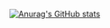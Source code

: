 [![Anurag's GitHub stats](https://github-readme-stats.vercel.app/api?username=anhhao92)](https://github.com/anuraghazra/github-readme-stats&show_icons=true&theme=github_dark&count_private=true)


<!---
anhhao92/anhhao92 is a ✨ special ✨ repository because its `README.md` (this file) appears on your GitHub profile.
You can click the Preview link to take a look at your changes.
--->
